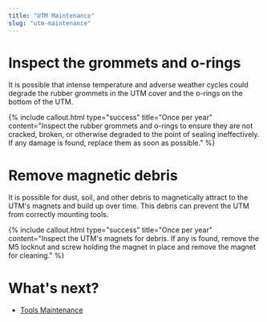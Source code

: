 ```yaml
---
title: "UTM Maintenance"
slug: "utm-maintenance"
---
```


# Inspect the grommets and o-rings
It is possible that intense temperature and adverse weather cycles could degrade the rubber grommets in the UTM cover and the o-rings on the bottom of the UTM.

{%
include callout.html
type="success"
title="Once per year"
content="Inspect the rubber grommets and o-rings to ensure they are not cracked, broken, or otherwise degraded to the point of sealing ineffectively. If any damage is found, replace them as soon as possible."
%}

# Remove magnetic debris
It is possible for dust, soil, and other debris to magnetically attract to the UTM's magnets and build up over time. This debris can prevent the UTM from correctly mounting tools.

{%
include callout.html
type="success"
title="Once per year"
content="Inspect the UTM's magnets for debris. If any is found, remove the M5 locknut and screw holding the magnet in place and remove the magnet for cleaning."
%}


# What's next?

 * [Tools Maintenance](tools-maintenance.md)
